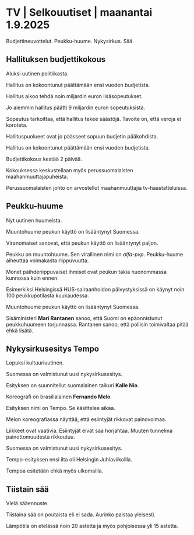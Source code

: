 # TV | Selkouutiset | maanantai 1.9.2025

Budjettineuvottelut. Peukku-huume. Nykysirkus. Sää.

## Hallituksen budjettikokous

Aluksi uutinen politiikasta.

Hallitus on kokoontunut päättämään ensi vuoden budjetista.

Hallitus aikoo tehdä noin miljardin euron lisäsopeutukset.

Jo aiemmin hallitus päätti 9 miljardin euron sopeutuksista.

Sopeutus tarkoittaa, että hallitus tekee säästöjä. Tavoite on, että veroja ei koroteta.

Hallituspuolueet ovat jo päässeet sopuun budjetin pääkohdista.

Hallitus on kokoontunut päättämään ensi vuoden budjetista.

Budjettikokous kestää 2 päivää.

Kokouksessa keskustellaan myös perussuomalaisten maahanmuuttajapuheista.

Perussuomalaisten johto on arvostellut maahanmuuttajia tv-haastatteluissa.

## Peukku-huume

Nyt uutinen huumeista.

Muuntohuume peukun käyttö on lisääntynyt Suomessa.

Viranomaiset sanovat, että peukun käyttö on lisääntynyt paljon.

Peukku on muuntohuume. Sen virallinen nimi on *alfa-pvp*. Peukku-huume aiheuttaa voimakasta riippuvuutta.

Monet päihderiippuvaiset ihmiset ovat peukun takia huonommassa kunnossa kuin ennen.

Esimerkiksi Helsingissä HUS-sairaanhoidon päivystyksissä on käynyt noin 100 peukkupotilasta kuukaudessa.

Muuntohuume peukun käyttö on lisääntynyt Suomessa.

Sisäministeri **Mari Rantanen** sanoo, että Suomi on epäonnistunut peukkuhuumeen torjunnassa. Rantanen sanoo, että poliisin toimivaltaa pitää ehkä lisätä.

## Nykysirkusesitys Tempo

Lopuksi kultuuriuutinen.

Suomessa on valmistunut uusi nykysirkusesitys.

Esityksen on suunnitellut suomalainen taikuri **Kalle Nio**.

Koreografi on brasilialainen **Fernando Melo**.

Esityksen nimi on Tempo. Se käsittelee aikaa.

Melon koreografiassa näyttää, että esiintyjät rikkovat painovoimaa.

Liikkeet ovat vaativia. Esiintyjät eivät saa horjahtaa. Muuten tunnelma painottomuudesta rikkoutuu.

Suomessa on valmistunut uusi nykysirkusesitys.

Tempo-esityksen ensi ilta oli Helsingin Juhlaviikoilla.

Tempoa esitetään ehkä myös ulkomailla.

## Tiistain sää

Vielä sääennuste.

Tiistaina sää on poutaista eli ei sada. Aurinko paistaa yleisesti.

Lämpötila on etelässä noin 20 astetta ja myös pohjoisessa yli 15 astetta.
